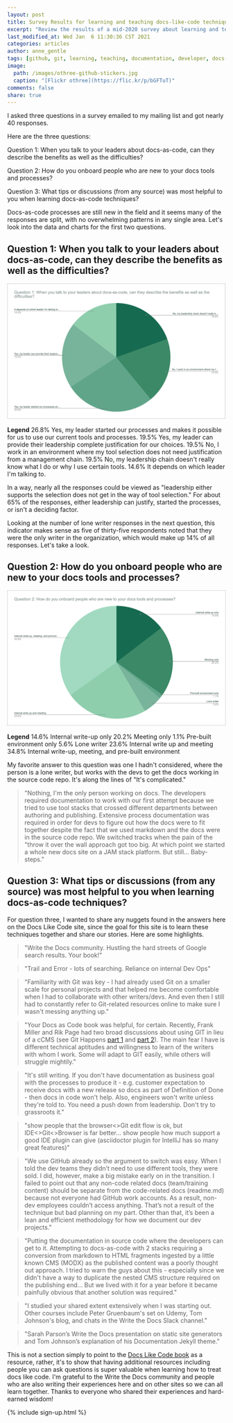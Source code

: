 ```yaml
---
layout: post
title: Survey Results for learning and teaching docs-like-code techniques
excerpt: "Review the results of a mid-2020 survey about learning and teaching team mates and yourself how to work with docs like code, Git, and GitHub for technical documentation."
last_modified_at: Wed Jan  6 11:30:36 CST 2021
categories: articles
author: anne_gentle
tags: [github, git, learning, teaching, documentation, developer, docs-like-code, onboarding]
image:
  path: /images/othree-github-stickers.jpg
  caption: "[Flickr othree](https://flic.kr/p/bGFTuT)"
comments: false
share: true
---
```


I asked three questions in a survey emailed to my mailing list and got nearly 40 responses.

Here are the three questions:

Question 1: When you talk to your leaders about docs-as-code, can they describe the benefits as well as the difficulties?

Question 2: How do you onboard people who are new to your docs tools and processes?

Question 3: What tips or discussions (from any source) was most helpful to you when learning docs-as-code techniques?

Docs-as-code processes are still new in the field and it seems many of the responses are split, with no overwhelming patterns in any single area. Let's look into the data and charts for the first two questions.

## Question 1: When you talk to your leaders about docs-as-code, can they describe the benefits as well as the difficulties?

![](/images/survey-charts/leadership-docs-tools.png)

**Legend**
26.8% Yes, my leader started our processes and makes it possible for us to use our current tools and processes.
19.5% Yes, my leader can provide their leadership complete justification for our choices.
19.5% No, I work in an environment where my tool selection does not need justification from a management chain.
19.5% No, my leadership chain doesn't really know what I do or why I use certain tools.
14.6% It depends on which leader I'm talking to.

In a way, nearly all the responses could be viewed as "leadership either supports the selection does not get in the way of tool selection." For about 65% of the responses, either leadership can justify, started the processes, or isn't a deciding factor.

Looking at the number of lone writer responses in the next question, this indicator makes sense as five of thirty-five respondents noted that they were the only writer in the organization, which would make up 14% of all responses. Let's take a look.

## Question 2: How do you onboard people who are new to your docs tools and processes?

![](/images/survey-charts/how-onboard-docs.png)

**Legend**
14.6% Internal write-up only
20.2% Meeting only
1.1% Pre-built environment only
5.6% Lone writer
23.6% Internal write up and meeting
34.8% Internal write-up, meeting, and pre-built environment

My favorite answer to this question was one I hadn't considered, where the person is a lone writer, but works with the devs to get the docs working in the source code repo. It's along the lines of "It's complicated."

> "Nothing, I'm the only person working on docs. The developers required documentation to work with our first attempt because we tried to use tool stacks that crossed different departments between authoring and publishing. Extensive process documentation was required in order for devs to figure out how the docs were to fit together despite the fact that we used markdown and the docs were in the source code repo. We switched tracks when the pain of the "throw it over the wall approach got too big. At which point we started a whole new docs site on a JAM stack platform. But still... Baby-steps."

## Question 3: What tips or discussions (from any source) was most helpful to you when learning docs-as-code techniques?

For question three, I wanted to share any nuggets found in the answers here on the Docs Like Code site, since the goal for this site is to learn these techniques together and share our stories. Here are some highlights.

> "Write the Docs community. Hustling the hard streets of Google search results. Your book!"

> "Trail and Error - lots of searching. Reliance on internal Dev Ops"

> "Familiarity with Git was key - I had already used Git on a smaller scale for personal projects and that helped me become comfortable when I had to  collaborate with other writers/devs. And even then I still had to constantly refer to Git-related resources online to make sure I wasn't messing anything up."

> "Your Docs as Code book was helpful, for certain.  Recently, Frank Miller and Rik Page had two broad discussions about using GIT in lieu of a cCMS (see Git Happens [part 1](https://vimeo.com/431452486) and [part 2](https://vimeo.com/449217243)). The main fear I have is different technical aptitudes and willingness to learn of the writers with whom I work. Some will adapt to GIT easily, while others will struggle mightily."

> "It's still writing. If you don't have documentation as business goal with the processes to produce it - e.g. customer expectation to receive docs with a new release so docs as part of Definition of Done - then docs in code won't help.
Also, engineers won't write unless they're told to. You need a push down from leadership. Don't try to grassroots it."

> "show people that the browser<>Git edit flow is ok, but IDE<>Git<>Browser is far better... show people how much support a good IDE plugin can give (asciidoctor plugin for IntelliJ has so many great features)"

> "We use GitHub already so the argument to switch was easy. When I told the dev teams they didn’t need to use different tools, they were sold. I did, however, make a big mistake early on in the transition. I failed to point out that any non-code related docs (team/training content) should be separate from the code-related docs (readme.md) because not everyone had GitHub work accounts. As a result, non-dev employees couldn’t access anything. That’s not a result of the technique but bad planning on my part. Other than that, it’s been a lean and efficient methodology for how we document our dev projects."

> "Putting the documentation in source code where the developers can get to it. Attempting to docs-as-code with 2 stacks requiring a conversion from markdown to HTML fragments ingested by a little known CMS (MODX) as the published content was a poorly thought out approach. I tried to warn the guys about this - especially since we didn't have a way to duplicate the nested CMS structure required on the publishing end... But we lived with it for a year before it became painfully obvious that another solution was required."


> "I studied your shared extent extensively when I was starting out. Other courses include Peter Gruenbaum's set on Udemy, Tom Johnson's blog, and chats in the Write the Docs Slack channel."

> "Sarah Parson’s Write the Docs presentation on static site generators and Tom Johnson’s explanation of his Documentation Jekyll theme."

This is not a section simply to point to the [Docs Like Code book](https://docslikecode.com/book/) as a resource, rather, it's to show that having additional resources including people you can ask questions is super valuable when learning how to treat docs like code. I'm grateful to the Write the Docs community and people who are also writing their experiences here and on other sites so we can all learn together. Thanks to everyone who shared their experiences and hard-earned wisdom!

{% include sign-up.html %}
